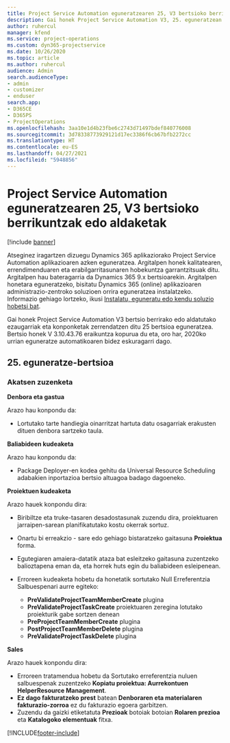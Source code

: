 ```yaml
---
title: Project Service Automation eguneratzearen 25, V3 bertsioko berrikuntzak edo aldaketak
description: Gai honek Project Service Automation V3, 25. eguneratzean erabilgarri dauden eginbideak eta konponketak ditu.
author: ruhercul
manager: kfend
ms.service: project-operations
ms.custom: dyn365-projectservice
ms.date: 10/26/2020
ms.topic: article
ms.author: ruhercul
audience: Admin
search.audienceType:
- admin
- customizer
- enduser
search.app:
- D365CE
- D365PS
- ProjectOperations
ms.openlocfilehash: 3aa10e1d4b23fbe6c2743d71497bdef840776008
ms.sourcegitcommit: 3d78338773929121d17ec3386f6cb67bfb2272cc
ms.translationtype: HT
ms.contentlocale: eu-ES
ms.lasthandoff: 04/27/2021
ms.locfileid: "5948856"
---
```

# <a name="whats-new-or-changed-in-project-service-automation-update-release-25-v3"></a>Project Service Automation eguneratzearen 25, V3 bertsioko berrikuntzak edo aldaketak

[!include [banner](../includes/psa-now-project-operations.md)]

Atseginez iragartzen dizuegu Dynamics 365 aplikaziorako Project Service Automation aplikazioaren azken eguneratzea. Argitalpen honek kalitatearen, errendimenduaren eta erabilgarritasunaren hobekuntza garrantzitsuak ditu. Argitalpen hau bateragarria da Dynamics 365 9.x bertsioarekin. Argitalpen honetara eguneratzeko, bisitatu Dynamics 365 (online) aplikazioaren administrazio-zentroko soluzioen orrira eguneratzea instalatzeko. Informazio gehiago lortzeko, ikusi [Instalatu, eguneratu edo kendu soluzio hobetsi bat](/power-platform/admin/install-remove-preferred-solution).

Gai honek Project Service Automation V3 bertsio berrirako edo aldatutako ezaugarriak eta konponketak zerrendatzen ditu 25 bertsioa eguneratzea. Bertsio honek V 3.10.43.76 eraikuntza kopurua du eta, oro har, 2020ko urrian eguneratze automatikoaren bidez eskuragarri dago.

## <a name="update-release-25"></a>25. eguneratze-bertsioa

### <a name="bug-fixes"></a>Akatsen zuzenketa

**Denbora eta gastua**

Arazo hau konpondu da:

- Lortutako tarte handiegia oinarritzat hartuta datu osagarriak erakusten dituen denbora sartzeko taula.

**Baliabideen kudeaketa**

Arazo hau konpondu da:

- Package Deployer-en kodea gehitu da Universal Resource Scheduling adabakien inportazioa bertsio altuagoa badago dagoeneko.

**Proiektuen kudeaketa**

Arazo hauek konpondu dira:

- Biribiltze eta truke-tasaren desadostasunak zuzendu dira, proiektuaren jarraipen-sarean planifikatutako kostu okerrak sortuz.
- Onartu bi erreakzio - sare edo gehiago bistaratzeko gaitasuna **Proiektua** forma.
- Egutegiaren amaiera-datatik ataza bat esleitzeko gaitasuna zuzentzeko balioztapena eman da, eta horrek huts egin du baliabideen esleipenean.
- Erroreen kudeaketa hobetu da honetatik sortutako Null Erreferentzia Salbuespenari aurre egiteko:

    - **PreValidateProjectTeamMemberCreate** plugina
    - **PreValidateProjectTaskCreate** proiektuaren zeregina lotutako proiekturik gabe sortzen denean
    - **PreProjectTeamMemberCreate** plugina
    - **PostProjectTeamMemberDelete** plugina
    - **PreValidateProjectTaskDelete** plugina

**Sales**

Arazo hauek konpondu dira:

- Erroreen tratamendua hobetu da Sortutako erreferentzia nuluen salbuespenak zuzentzeko **Kopiatu proiektua: Aurrekontuen HelperResource Management**.
- **Ez dago fakturatzeko prest** batean **Denboraren eta materialaren fakturazio-zorroa** ez du fakturazio egoera garbitzen.
- Zuzendu da gaizki etiketatuta **Prezioak** botoiak botoian **Rolaren prezioa** eta **Katalogoko elementuak** fitxa.


[!INCLUDE[footer-include](../includes/footer-banner.md)]